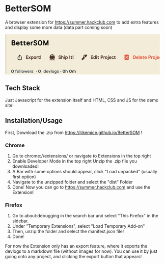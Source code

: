 # BetterSOM

A browser extension for https://summer.hackclub.com to add extra features and display some more data (data part coming soon)

![alt text](image.png)


## Tech Stack

Just Javascript for the extension itself and HTML, CSS and JS for the demo site!

## Installation/Usage

First, Download the .zip from https://ilikemice.github.io/BetterSOM !

### Chrome

1. Go to chrome://extensions/ or navigate to Extensions in the top right
2. Enable Developer Mode in the top right
Unzip the .zip file you downloaded!
3. A Bar with some options should appear, click "Load unpacked" (usually first option)
4. Navigate to the unzipped folder and select the "dist" Folder
5. Done! Now you can go to https://summer.hackclub.com and use the Extension!
### Firefox

1. Go to about:debugging in the search bar and select "This Firefox" in the sidebar.
2. Under "Temporary Extensions", select "Load Temporary Add-on"
3. Then, unzip the folder and select the manifest.json file!
4. Done!

For now the Extension only has an export feature, where it exports the devlogs to a markdown file (without images for now).
You can use it by just going onto any project, and clicking the export button that appears!
